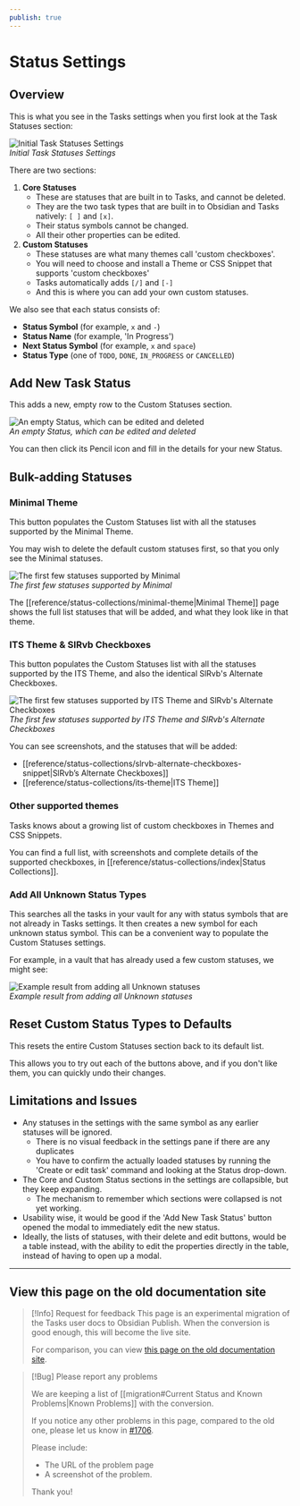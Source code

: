 ```yaml
---
publish: true
---
```


# Status Settings

## Overview

This is what you see in the Tasks settings when you first look at the Task Statuses section:

![Initial Task Statuses Settings](../../images/settings-statuses-initial.png)<br>
*Initial Task Statuses Settings*

There are two sections:

1. **Core Statuses**
    - These are statuses that are built in to Tasks, and cannot be deleted.
    - They are the two task types that are built in to Obsidian and Tasks natively: `[ ]` and `[x]`.
    - Their status symbols cannot be changed.
    - All their other properties can be edited.
2. **Custom Statuses**
    - These statuses are what many themes call 'custom checkboxes'.
    - You will need to choose and install a Theme or CSS Snippet that supports 'custom checkboxes'
    - Tasks automatically adds `[/]` and `[-]`
    - And this is where you can add your own custom statuses.

We also see that each status consists of:

- **Status Symbol** (for example, `x` and  `-`)
- **Status Name** (for example, 'In Progress')
- **Next Status Symbol** (for example, `x` and `space`)
- **Status Type** (one of `TODO`, `DONE`, `IN_PROGRESS` or `CANCELLED`)

## Add New Task Status

This adds a new, empty row to the Custom Statuses section.

![An empty Status, which can be edited and deleted](../../images/settings-custom-statuses-new-empty-status.png)<br>
*An empty Status, which can be edited and deleted*

You can then click its Pencil icon and fill in the details for your new Status.

## Bulk-adding Statuses

### Minimal Theme

This button populates the Custom Statuses list with all the statuses supported by the Minimal Theme.

You may wish to delete the default custom statuses first, so that you only see the Minimal statuses.

![The first few statuses supported by Minimal](../../images/settings-custom-statuses-minimal-theme-first-few.png)<br>
*The first few statuses supported by Minimal*

The [[reference/status-collections/minimal-theme|Minimal Theme]] page shows the full list statuses that will be added, and what they look like in that theme.

### ITS Theme & SlRvb Checkboxes

This button populates the Custom Statuses list with all the statuses supported by the ITS Theme, and also the identical SlRvb's Alternate Checkboxes.

![The first few statuses supported by ITS Theme and SlRvb's Alternate Checkboxes](../../images/settings-custom-statuses-its-theme-first-few.png)<br>
*The first few statuses supported by ITS Theme and SlRvb's Alternate Checkboxes*

You can see screenshots, and the statuses that will be added:

- [[reference/status-collections/slrvb-alternate-checkboxes-snippet|SlRvb’s Alternate Checkboxes]]
- [[reference/status-collections/its-theme|ITS Theme]]

### Other supported themes

Tasks knows about a growing list of custom checkboxes in Themes and CSS Snippets.

You can find a full list, with screenshots and complete details of the supported checkboxes, in [[reference/status-collections/index|Status Collections]].

### Add All Unknown Status Types

This searches all the tasks in your vault for any with status symbols that are not already in Tasks settings.
It then creates a new symbol for each unknown status symbol.
This can be a convenient way to populate the Custom Statuses settings.

For example, in a vault that has already used a few custom statuses, we might see:

![Example result from adding all Unknown statuses](../../images/settings-custom-statuses-add-unknown-statuses.png)<br>
*Example result from adding all Unknown statuses*

## Reset Custom Status Types to Defaults

This resets the entire Custom Statuses section back to its default list.

This allows you to try out each of the buttons above, and if you don't like them, you can quickly undo their changes.

## Limitations and Issues

- Any statuses in the settings with the same symbol as any earlier statuses will be ignored.
  - There is no visual feedback in the settings pane if there are any duplicates
  - You have to confirm the actually loaded statuses by running the 'Create or edit task' command and looking at the Status drop-down.
- The Core and Custom Status sections in the settings are collapsible, but they keep expanding.
  - The mechanism to remember which sections were collapsed is not yet working.
- Usability wise, it would be good if the 'Add New Task Status' button opened the modal to immediately edit the new status.
- Ideally, the lists of statuses, with their delete and edit buttons, would be a table instead, with the ability to edit the properties directly in the table, instead of having to open up a modal.

---

## View this page on the old documentation site

> [!Info] Request for feedback
> This page is an experimental migration of the Tasks user docs to Obsidian Publish. When the conversion is good enough, this will become the live site.
>
> For comparison, you can view [this page on the old documentation site](https://obsidian-tasks-group.github.io/obsidian-tasks/getting-started/statuses/status-settings/).

> [!Bug] Please report any problems
>
> We are keeping a list of [[migration#Current Status and Known Problems|Known Problems]] with the conversion.
>
> If you notice any other problems in this page, compared to the old one, please let us know in [#1706](https://github.com/obsidian-tasks-group/obsidian-tasks/issues/1706#issuecomment-1454284835).
>
> Please include:
>
> - The URL of the problem page
> - A screenshot of the problem.
>
> Thank you!
